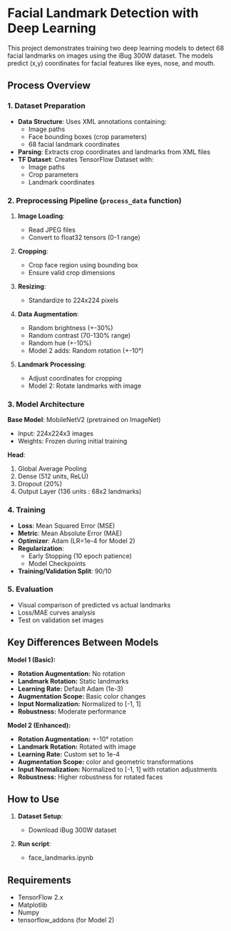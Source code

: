 # Facial Landmark Detection with Deep Learning

This project demonstrates training two deep learning models to detect 68 facial landmarks on images using the iBug 300W dataset. The models predict (x,y) coordinates for facial features like eyes, nose, and mouth.

## Process Overview

### 1. Dataset Preparation
- **Data Structure**: Uses XML annotations containing:
  - Image paths
  - Face bounding boxes (crop parameters)
  - 68 facial landmark coordinates
- **Parsing**: Extracts crop coordinates and landmarks from XML files
- **TF Dataset**: Creates TensorFlow Dataset with:
  - Image paths
  - Crop parameters
  - Landmark coordinates

### 2. Preprocessing Pipeline (`process_data` function)
1. **Image Loading**: 
   - Read JPEG files
   - Convert to float32 tensors (0-1 range)

2. **Cropping**:
   - Crop face region using bounding box
   - Ensure valid crop dimensions

3. **Resizing**: 
   - Standardize to 224x224 pixels

4. **Data Augmentation**:
   - Random brightness (+-30%)
   - Random contrast (70-130% range)
   - Random hue (+-10%)
   - Model 2 adds: Random rotation (+-10°)

5. **Landmark Processing**:
   - Adjust coordinates for cropping
   - Model 2: Rotate landmarks with image

### 3. Model Architecture
**Base Model**: MobileNetV2 (pretrained on ImageNet)
- Input: 224x224x3 images
- Weights: Frozen during initial training

**Head**:
1. Global Average Pooling
2. Dense (512 units, ReLU)
3. Dropout (20%)
4. Output Layer (136 units : 68x2 landmarks)

### 4. Training
- **Loss**: Mean Squared Error (MSE)
- **Metric**: Mean Absolute Error (MAE)
- **Optimizer**: Adam (LR=1e-4 for Model 2)
- **Regularization**:
  - Early Stopping (10 epoch patience)
  - Model Checkpoints
- **Training/Validation Split**: 90/10

### 5. Evaluation
- Visual comparison of predicted vs actual landmarks
- Loss/MAE curves analysis
- Test on validation set images

## Key Differences Between Models

**Model 1 (Basic):**
- **Rotation Augmentation:** No rotation
- **Landmark Rotation:** Static landmarks
- **Learning Rate:** Default Adam (1e-3)
- **Augmentation Scope:** Basic color changes
- **Input Normalization:** Normalized to [-1, 1]
- **Robustness:** Moderate performance

**Model 2 (Enhanced):**
- **Rotation Augmentation:** +-10° rotation
- **Landmark Rotation:** Rotated with image
- **Learning Rate:** Custom set to 1e-4
- **Augmentation Scope:** color and geometric transformations
- **Input Normalization:** Normalized to [-1, 1] with rotation adjustments
- **Robustness:** Higher robustness for rotated faces

## How to Use
1. **Dataset Setup**:
   - Download iBug 300W dataset

2. **Run script**:
   - face_landmarks.ipynb
   
## Requirements
- TensorFlow 2.x
- Matplotlib
- Numpy
- tensorflow_addons (for Model 2)
